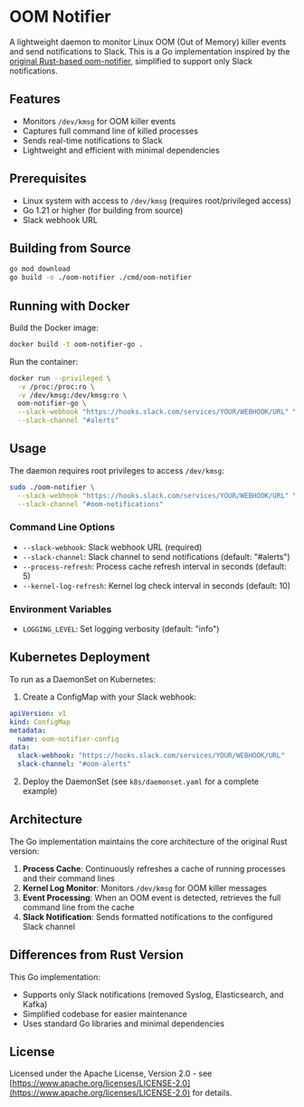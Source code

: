 # OOM Notifier

A lightweight daemon to monitor Linux OOM (Out of Memory) killer events and send notifications to Slack. This is a Go implementation inspired by the [original Rust-based oom-notifier](https://github.com/angelopoerio/oom-notifier), simplified to support only Slack notifications.

## Features

- Monitors `/dev/kmsg` for OOM killer events
- Captures full command line of killed processes
- Sends real-time notifications to Slack
- Lightweight and efficient with minimal dependencies

## Prerequisites

- Linux system with access to `/dev/kmsg` (requires root/privileged access)
- Go 1.21 or higher (for building from source)
- Slack webhook URL

## Building from Source

```bash
go mod download
go build -o ./oom-notifier ./cmd/oom-notifier
```

## Running with Docker

Build the Docker image:
```bash
docker build -t oom-notifier-go .
```

Run the container:
```bash
docker run --privileged \
  -v /proc:/proc:ro \
  -v /dev/kmsg:/dev/kmsg:ro \
  oom-notifier-go \
  --slack-webhook "https://hooks.slack.com/services/YOUR/WEBHOOK/URL" \
  --slack-channel "#alerts"
```

## Usage

The daemon requires root privileges to access `/dev/kmsg`:

```bash
sudo ./oom-notifier \
  --slack-webhook "https://hooks.slack.com/services/YOUR/WEBHOOK/URL" \
  --slack-channel "#oom-notifications"
```

### Command Line Options

- `--slack-webhook`: Slack webhook URL (required)
- `--slack-channel`: Slack channel to send notifications (default: "#alerts")
- `--process-refresh`: Process cache refresh interval in seconds (default: 5)
- `--kernel-log-refresh`: Kernel log check interval in seconds (default: 10)

### Environment Variables

- `LOGGING_LEVEL`: Set logging verbosity (default: "info")

## Kubernetes Deployment

To run as a DaemonSet on Kubernetes:

1. Create a ConfigMap with your Slack webhook:
```yaml
apiVersion: v1
kind: ConfigMap
metadata:
  name: oom-notifier-config
data:
  slack-webhook: "https://hooks.slack.com/services/YOUR/WEBHOOK/URL"
  slack-channel: "#oom-alerts"
```

2. Deploy the DaemonSet (see `k8s/daemonset.yaml` for a complete example)

## Architecture

The Go implementation maintains the core architecture of the original Rust version:

1. **Process Cache**: Continuously refreshes a cache of running processes and their command lines
2. **Kernel Log Monitor**: Monitors `/dev/kmsg` for OOM killer messages
3. **Event Processing**: When an OOM event is detected, retrieves the full command line from the cache
4. **Slack Notification**: Sends formatted notifications to the configured Slack channel

## Differences from Rust Version

This Go implementation:
- Supports only Slack notifications (removed Syslog, Elasticsearch, and Kafka)
- Simplified codebase for easier maintenance
- Uses standard Go libraries and minimal dependencies

## License

Licensed under the Apache License, Version 2.0 - see [https://www.apache.org/licenses/LICENSE-2.0](https://www.apache.org/licenses/LICENSE-2.0) for details.
